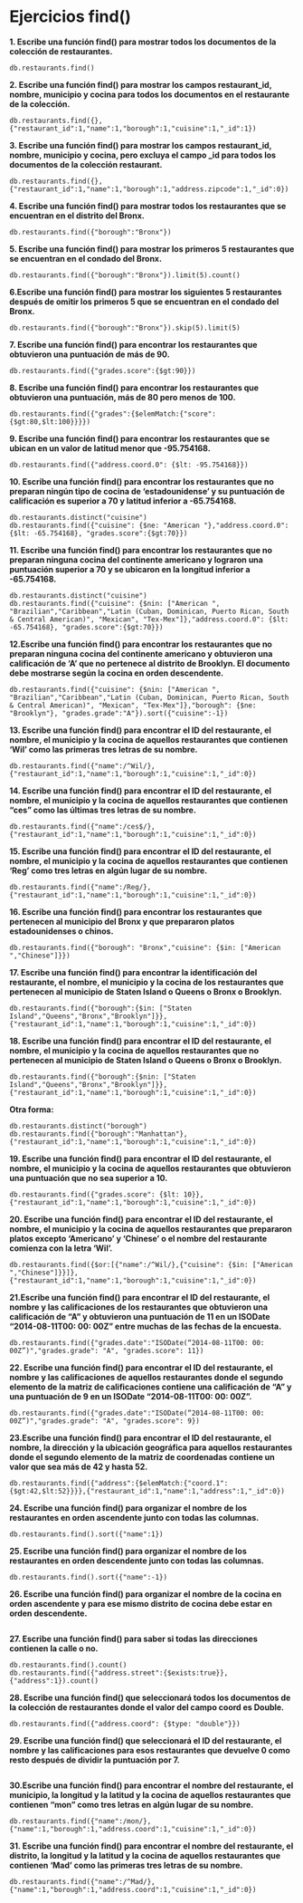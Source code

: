 # Ejercicios find()

**1. Escribe una función find() para mostrar todos los documentos de la colección de restaurantes.**
```
db.restaurants.find()
```
**2. Escribe una función find() para mostrar los campos restaurant_id, nombre, municipio y cocina para todos los documentos en el restaurante de la colección.**
```
db.restaurants.find({},{"restaurant_id":1,"name":1,"borough":1,"cuisine":1,"_id":1})
```
**3. Escribe una función find() para mostrar los campos restaurant_id, nombre, municipio y cocina, pero excluya el campo \_id para todos los documentos de la colección restaurant.**
```
db.restaurants.find({},{"restaurant_id":1,"name":1,"borough":1,"address.zipcode":1,"_id":0})
```
**4. Escribe una función find() para mostrar todos los restaurantes que se encuentran en el distrito del Bronx.**
```
db.restaurants.find({"borough":"Bronx"})
```
**5. Escribe una función find() para mostrar los primeros 5 restaurantes que se encuentran en el condado del Bronx.**
```
db.restaurants.find({"borough":"Bronx"}).limit(5).count()
```
**6.Escribe una función find() para mostrar los siguientes 5 restaurantes después de omitir los primeros 5 que se encuentran en el condado del Bronx.**
```
db.restaurants.find({"borough":"Bronx"}).skip(5).limit(5)
```
**7. Escribe una función find() para encontrar los restaurantes que obtuvieron una puntuación de más de 90.**
```
db.restaurants.find({"grades.score":{$gt:90}})
```
**8. Escribe una función find() para encontrar los restaurantes que obtuvieron una puntuación, más de 80 pero menos de 100.**
```
db.restaurants.find({"grades":{$elemMatch:{"score": {$gt:80,$lt:100}}}})
```
**9. Escribe una función find() para encontrar los restaurantes que se ubican en un valor de latitud menor que -95.754168.**
```
db.restaurants.find({"address.coord.0": {$lt: -95.754168}})
```
**10. Escribe una función find() para encontrar los restaurantes que no preparan ningún tipo de cocina de ‘estadounidense’ y su puntuación de calificación es superior a 70 y latitud inferior a -65.754168.** 
```
db.restaurants.distinct("cuisine")
db.restaurants.find({"cuisine": {$ne: "American "},"address.coord.0": {$lt: -65.754168}, "grades.score":{$gt:70}})
```
**11. Escribe una función find() para encontrar los restaurantes que no preparan ninguna cocina del continente americano y lograron una puntuación superior a 70 y se ubicaron en la longitud inferior a -65.754168.**
```
db.restaurants.distinct("cuisine")
db.restaurants.find({"cuisine": {$nin: ["American ", "Brazilian","Caribbean","Latin (Cuban, Dominican, Puerto Rican, South & Central American)", "Mexican", "Tex-Mex"]},"address.coord.0": {$lt: -65.754168}, "grades.score":{$gt:70}})
```
**12.Escribe una función find() para encontrar los restaurantes que no preparan ninguna cocina del continente americano y obtuvieron una calificación de ‘A’ que no pertenece al distrito de Brooklyn. El documento debe mostrarse según la cocina en orden descendente.**
```
db.restaurants.find({"cuisine": {$nin: ["American ", "Brazilian","Caribbean","Latin (Cuban, Dominican, Puerto Rican, South & Central American)", "Mexican", "Tex-Mex"]},"borough": {$ne: "Brooklyn"}, "grades.grade":"A"}).sort({"cuisine":-1})
```
**13. Escribe una función find() para encontrar el ID del restaurante, el nombre, el municipio y la cocina de aquellos restaurantes que contienen ‘Wil’ como las primeras tres letras de su nombre.**
```
db.restaurants.find({"name":/^Wil/},{"restaurant_id":1,"name":1,"borough":1,"cuisine":1,"_id":0})
```
**14. Escribe una función find() para encontrar el ID del restaurante, el nombre, el municipio y la cocina de aquellos restaurantes que contienen “ces” como las últimas tres letras de su nombre.**
```
db.restaurants.find({"name":/ces$/},{"restaurant_id":1,"name":1,"borough":1,"cuisine":1,"_id":0})
```
**15. Escribe una función find() para encontrar el ID del restaurante, el nombre, el municipio y la cocina de aquellos restaurantes que contienen ‘Reg’ como tres letras en algún lugar de su nombre.**
```
db.restaurants.find({"name":/Reg/},{"restaurant_id":1,"name":1,"borough":1,"cuisine":1,"_id":0})
```
**16. Escribe una función find() para encontrar los restaurantes que pertenecen al municipio del Bronx y que prepararon platos estadounidenses o chinos.**
```
db.restaurants.find({"borough": "Bronx","cuisine": {$in: ["American ","Chinese"]}})
```
**17. Escribe una función find() para encontrar la identificación del restaurante, el nombre, el municipio y la cocina de los restaurantes que pertenecen al municipio de Staten Island o Queens o Bronx o Brooklyn.**
```
db.restaurants.find({"borough":{$in: ["Staten Island","Queens","Bronx","Brooklyn"]}},{"restaurant_id":1,"name":1,"borough":1,"cuisine":1,"_id":0})
```
**18. Escribe una función find() para encontrar el ID del restaurante, el nombre, el municipio y la cocina de aquellos restaurantes que no pertenecen al municipio de Staten Island o Queens o Bronx o Brooklyn.**
```
db.restaurants.find({"borough":{$nin: ["Staten Island","Queens","Bronx","Brooklyn"]}},{"restaurant_id":1,"name":1,"borough":1,"cuisine":1,"_id":0})
```
**Otra forma:**
```
db.restaurants.distinct("borough")
db.restaurants.find({"borough":"Manhattan"},{"restaurant_id":1,"name":1,"borough":1,"cuisine":1,"_id":0})
```
**19. Escribe una función find() para encontrar el ID del restaurante, el nombre, el municipio y la cocina de aquellos restaurantes que obtuvieron una puntuación que no sea superior a 10.**
```
db.restaurants.find({"grades.score": {$lt: 10}},{"restaurant_id":1,"name":1,"borough":1,"cuisine":1,"_id":0})
```
**20. Escribe una función find() para encontrar el ID del restaurante, el nombre, el municipio y la cocina de aquellos restaurantes que prepararon platos excepto ‘Americano’ y ‘Chinese’ o el nombre del restaurante comienza con la letra ‘Wil’.**
```
db.restaurants.find({$or:[{"name":/^Wil/},{"cuisine": {$in: ["American ","Chinese"]}}]},{"restaurant_id":1,"name":1,"borough":1,"cuisine":1,"_id":0})
```
**21.Escribe una función find() para encontrar el ID del restaurante, el nombre y las calificaciones de los restaurantes que obtuvieron una calificación de “A” y obtuvieron una puntuación de 11 en un ISODate “2014-08-11T00: 00: 00Z” entre muchas de las fechas de la encuesta.**
```
db.restaurants.find({"grades.date":"ISODate(“2014-08-11T00: 00: 00Z”)","grades.grade": "A", "grades.score": 11})
```
**22. Escribe una función find() para encontrar el ID del restaurante, el nombre y las calificaciones de aquellos restaurantes donde el segundo elemento de la matriz de calificaciones contiene una calificación de “A” y una puntuación de 9 en un ISODate “2014-08-11T00: 00: 00Z”.**
```
db.restaurants.find({"grades.date":"ISODate(“2014-08-11T00: 00: 00Z”)","grades.grade": "A", "grades.score": 9})
```
**23.Escribe una función find() para encontrar el ID del restaurante, el nombre, la dirección y la ubicación geográfica para aquellos restaurantes donde el segundo elemento de la matriz de coordenadas contiene un valor que sea más de 42 y hasta 52.**
```
db.restaurants.find({"address":{$elemMatch:{"coord.1": {$gt:42,$lt:52}}}},{"restaurant_id":1,"name":1,"address":1,"_id":0})
```
**24. Escribe una función find() para organizar el nombre de los restaurantes en orden ascendente junto con todas las columnas.**
```
db.restaurants.find().sort({"name":1})
```
**25. Escribe una función find() para organizar el nombre de los restaurantes en orden descendente junto con todas las columnas.**
```
db.restaurants.find().sort({"name":-1})
```
**26. Escribe una función find() para organizar el nombre de la cocina en orden ascendente y para ese mismo distrito de cocina debe estar en orden descendente.**
```

```
**27. Escribe una función find() para saber si todas las direcciones contienen la calle o no.**
```
db.restaurants.find().count()
db.restaurants.find({"address.street":{$exists:true}},{"address":1}).count()
```
**28. Escribe una función find() que seleccionará todos los documentos de la colección de restaurantes donde el valor del campo coord es Double.**
```
db.restaurants.find({"address.coord": {$type: "double"}})
```
**29. Escribe una función find() que seleccionará el ID del restaurante, el nombre y las calificaciones para esos restaurantes que devuelve 0 como resto después de dividir la puntuación por 7.**
```
```
**30.Escribe una función find() para encontrar el nombre del restaurante, el municipio, la longitud y la latitud y la cocina de aquellos restaurantes que contienen “mon” como tres letras en algún lugar de su nombre.**
```
db.restaurants.find({"name":/mon/},{"name":1,"borough":1,"address.coord":1,"cuisine":1,"_id":0})
```
**31. Escribe una función find() para encontrar el nombre del restaurante, el distrito, la longitud y la latitud y la cocina de aquellos restaurantes que contienen ‘Mad’ como las primeras tres letras de su nombre.**
```
db.restaurants.find({"name":/^Mad/},{"name":1,"borough":1,"address.coord":1,"cuisine":1,"_id":0})
```
